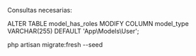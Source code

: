 Consultas necesarias:

ALTER TABLE model_has_roles
MODIFY COLUMN model_type VARCHAR(255) DEFAULT 'App\Models\User';

 php artisan migrate:fresh --seed
